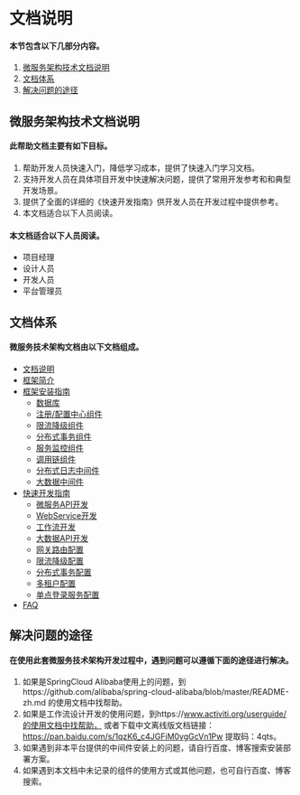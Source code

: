 #  文档说明

#### 本节包含以下几部分内容。
1. [微服务架构技术文档说明](#微服务技术架构文档说明)
1. [文档体系](#文档体系)
1. [解决问题的途径](#解决问题的途径)


##  微服务架构技术文档说明
#### 此帮助文档主要有如下目标。
1. 帮助开发人员快速入门，降低学习成本，提供了快速入门学习文档。
1. 支持开发人员在具体项目开发中快速解决问题，提供了常用开发参考和和典型开发场景。
1. 提供了全面的详细的《快速开发指南》供开发人员在开发过程中提供参考。
1. 本文档适合以下人员阅读。

#### 本文档适合以下人员阅读。
- 项目经理 
- 设计人员 
- 开发人员 
- 平台管理员  

##  文档体系
#### 微服务技术架构文档由以下文档组成。
- [文档说明](README.md)
- [框架简介](doc/frame-desc.md)
- [框架安装指南](doc/install-desc)
  - [数据库](doc/db-install.md) 
  - [注册/配置中心组件](doc/nacos-install.md)
  - [限流降级组件](doc/sentinel-install.md)
  - [分布式事务组件](doc/seata-install.md)
  - [服务监控组件](doc/admin-install.md)
  - [调用链组件](doc/sleuth-install.md)
  - [分布式日志中间件](doc/elk-install.md)
  - [大数据中间件](doc/hbase-install.md)
- [快速开发指南](doc/develop-desc.md)
  - [微服务API开发](doc/ms-dev.md)
  - [WebService开发](doc/webservice-dev.md)
  - [工作流开发](doc/activiti-dev.md)
  - [大数据API开发](doc/bigdata-dev.md)
  - [网关路由配置](doc/gateway-dev.md)
  - [限流降级配置](doc/sentinel-dev.md)
  - [分布式事务配置](doc/seata-dev.md)
  - [多租户配置](doc/tenant-dev.md)
  - [单点登录服务配置](doc/cas-dev.md)
- [FAQ](doc/faq-desc.md)

##  解决问题的途径
#### 在使用此套微服务技术架构开发过程中，遇到问题可以遵循下面的途径进行解决。
1. 如果是SpringCloud Alibaba使用上的问题，到https://github.com/alibaba/spring-cloud-alibaba/blob/master/README-zh.md
的使用文档中找帮助。
1. 如果是工作流设计开发的使用问题，到https://www.activiti.org/userguide/的使用文档中找帮助，
或者下载中文离线版文档链接：https://pan.baidu.com/s/1qzK6_c4JGFiM0vgGcVn1Pw 提取码：4qts。
1. 如果遇到非本平台提供的中间件安装上的问题，请自行百度、博客搜索安装部署方案。
1. 如果遇到本文档中未记录的组件的使用方式或其他问题，也可自行百度、博客搜索。
